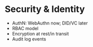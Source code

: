 # Security & Identity

- AuthN: WebAuthn now; DID/VC later
- RBAC model
- Encryption at rest/in transit
- Audit log events
